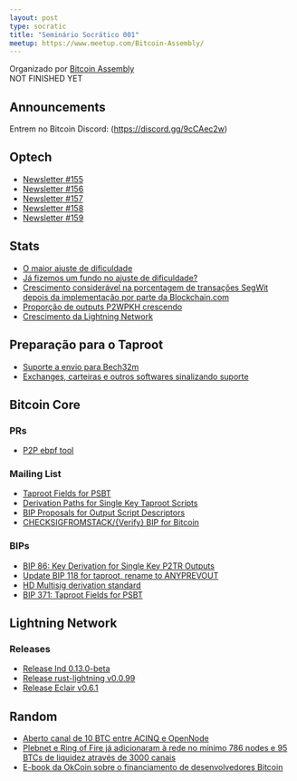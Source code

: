 ```yaml
---
layout: post
type: socratic
title: "Seminário Socrático 001"
meetup: https://www.meetup.com/Bitcoin-Assembly/
---
```


Organizado por [Bitcoin Assembly](https://twitter.com/bitcoinassembly)
<br>
NOT FINISHED YET <br>


## Announcements

Entrem no Bitcoin Discord: (https://discord.gg/9cCAec2w)

## Optech

- [Newsletter #155](https://bitcoinops.org/en/newsletters/2021/06/30/)<br>
- [Newsletter #156](https://bitcoinops.org/en/newsletters/2021/07/07/)<br>
- [Newsletter #157](https://bitcoinops.org/en/newsletters/2021/07/14/)<br>
- [Newsletter #158](https://bitcoinops.org/en/newsletters/2021/07/21/)<br>
- [Newsletter #159](https://bitcoinops.org/en/newsletters/2021/07/28/)<br>

## Stats

- [O maior ajuste de dificuldade](http://bitcoin.sipa.be/speed-lin-ever.png)<br>
- [Já fizemos um fundo no ajuste de dificuldade?](https://mempool.space/pt/)
- [Crescimento considerável na porcentagem de transações SegWit depois da implementação por parte da Blockchain.com](https://transactionfee.info/charts/transactions-spending-segwit/?start=2017-06-28)<br>
- [Proporção de outputs P2WPKH crescendo](https://transactionfee.info/charts/output-type-distribution-count/?start=2021-01-01&avg=7)<br>
- [Crescimento da Lightning Network](https://bitcoinvisuals.com/lightning)<br>

## Preparação para o Taproot

- [Suporte a envio para Bech32m](https://bitcoinops.org/en/bech32-sending-support/)
- [Exchanges, carteiras e outros softwares sinalizando suporte](https://en.bitcoin.it/wiki/Bech32_adoption)

## Bitcoin Core

### PRs

- [P2P ebpf tool](https://twitter.com/jb55/status/1408151600200249347)

### Mailing List

- [Taproot Fields for PSBT](https://lists.linuxfoundation.org/pipermail/bitcoin-dev/2021-June/019095.html)<br>
- [Derivation Paths for Single Key Taproot Scripts](https://lists.linuxfoundation.org/pipermail/bitcoin-dev/2021-June/019096.html)<br>
- [BIP Proposals for Output Script Descriptors](https://lists.linuxfoundation.org/pipermail/bitcoin-dev/2021-June/019151.html)<br>
- [CHECKSIGFROMSTACK/{Verify} BIP for Bitcoin](https://lists.linuxfoundation.org/pipermail/bitcoin-dev/2021-July/019192.html)<br>


### BIPs
- [BIP 86: Key Derivation for Single Key P2TR Outputs](https://github.com/bitcoin/bips/pull/1137)<br>
- [Update BIP 118 for taproot, rename to ANYPREVOUT](https://github.com/bitcoin/bips/pull/943)<br>
- [HD Multisig derivation standard](https://github.com/bitcoin/bips/pull/1072)<br>
- [BIP 371: Taproot Fields for PSBT](https://github.com/bitcoin/bips/pull/1139)<br>


## Lightning Network

### Releases
- [Release lnd 0.13.0-beta](https://github.com/lightningnetwork/lnd/releases/tag/v0.13.0-beta)<br>
- [Release rust-lightning v0.0.99](https://github.com/rust-bitcoin/rust-lightning/releases/tag/v0.0.99)<br>
- [Release Eclair v0.6.1](https://github.com/ACINQ/eclair/releases/tag/v0.6.1)<br>

## Random
- [Aberto canal de 10 BTC entre ACINQ e OpenNode](https://twitter.com/BTC_LN/status/1418254705986138113)<br>
- [Plebnet e Ring of Fire já adicionaram à rede no mínimo 786 nodes e 95 BTCs de liquidez através de 3000 canais](https://twitter.com/capoczino/status/1415992091885383684?s=20)<br>
- [E-book da OkCoin sobre o financiamento de desenvolvedores Bitcoin](https://f.hubspotusercontent20.net/hubfs/5507270/AVAX%20-%20June2021/Giving%20Back%20to%20Bitcoin%20Ebook_July%202021.pdf?__hstc=256698580.6cf6cc09f93b05e3fa721d29962bab83.1617049026624.1627313244955.1627317115783.152&__hssc=256698580.1.1627317115783&__hsfp=1248791189&hsutk=6cf6cc09f93b05e3fa721d29962bab83&contentType=landing-page)
 
